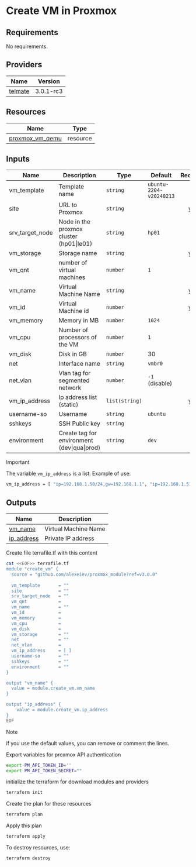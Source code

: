 # Create VM in Proxmox 

## Requirements

No requirements.

## Providers

| Name | Version |
|------|---------|
|<a name="telmate/proxmox"></a>[telmate]([#telmate\/proxmox](https://registry.terraform.io/providers/Telmate/proxmox/latest/docs))|3.0.1-rc3|

## Resources

| Name | Type |
|------|------|
|[proxmox_vm_qemu](https://registry.terraform.io/providers/Telmate/proxmox/latest/docs/resources/vm_qemu)|resource|

## Inputs

| Name | Description | Type | Default | Required |
|------|-------------|------|---------|:--------:|
|vm_template|Template name|`string`|`ubuntu-2204-v20240213`|no|
|site|URL to Proxmox|`string`||yes|
|srv_target_node|Node in the proxmox cluster (hp01\|le01) |`string`| `hp01` | no |
|vm_storage|Storage name|`string`| | yes| 
|vm_qnt|number of virtual machines |`number`| `1` |no|
|vm_name|Virtual Machine Name|`string`| |yes|
|vm_id|Virtual Machine id|`number`| |yes|
|vm_memory|Memory in MB|`number`|`1024`|no|
|vm_cpu|Number of processors of the VM|`number`|`1`|no|
|vm_disk|Disk in GB|`number`|30|no|
|net|Interface name|`string`|`vmbr0`|no|
|net_vlan|Vlan tag for segmented network|`number`|`-1` (disable)|no|
|vm_ip_address|Ip address list (static)|`list(string)`| | yes|
|username-so|Username |`string`|`ubuntu`|no|
|sshkeys|SSH Public key|`string`| | no|
|environment|Create tag for environment (dev\|qua\|prod)|`string`| `dev` | no 

> [!IMPORTANT]
> The variable `vm_ip_address` is a list.
Example of use:
```bash
vm_ip_address = [ "ip=192.168.1.50/24,gw=192.168.1.1", "ip=192.168.1.51/24,gw=192.168.1.1", ... ]
```
## Outputs
| Name | Description |
|------|------|
|<a name="vm_name"></a>[vm_name](#vm_name)| Virtual Machine Name |
|<a name="ip_address"></a>[ip_address](#ip_address)|Private IP address|


Create file terrafile.tf with this content

```bash
cat <<EOF>> terrafile.tf
module "create_vm" {
  source = "github.com/alexeiev/proxmox_module?ref=v3.0.0"
  
  vm_template       = ""
  site              = ""
  srv_target_node   = ""
  vm_qnt            = 
  vm_name           = ""
  vm_id             = 
  vm_memory         =
  vm_cpu            =
  vm_disk           =
  vm_storage        = ""
  net               = ""
  net_vlan          =
  vm_ip_address     = [ ]
  username-so       = ""
  sshkeys           = ""
  environment       = ""
}

output "vm_name" {
  value = module.create_vm.vm_name
}

output "ip_address" {
    value = module.create_vm.ip_address
}
EOF
```
> [!NOTE]
> if you use the default values, you can remove or comment the lines.

Export variables for proxmox API authentication
```bash
export PM_API_TOKEN_ID=''
export PM_API_TOKEN_SECRET=""
```

initialize the terraform for download modules and providers
```bash
terraform init
```

Create the plan for these resources
```bash
terraform plan
```

Apply this plan
```bash
terraform apply
```

To destroy resources, use:
```bash
terraform destroy
```
